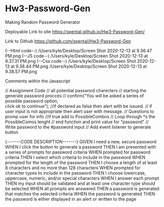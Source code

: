 # Hw3-Password-Gen

Making Random Password Generator

Deployable Link to site
https://spental.github.io/Hw3-Password-Gen/

Link to Github
https://github.com/spental/Hw3-Password-Gen

(--Html code--)
/Users/kyle/Desktop/Screen Shot 2020-12-13 at 9.36.47 PM.png
(--JS code--)
/Users/kyle/Desktop/Screen Shot 2020-12-13 at 9.37.31 PM.png
(--Css code--)
/Users/kyle/Desktop/Screen Shot 2020-12-13 at 9.38.44 PM.png
/Users/kyle/Desktop/Screen Shot 2020-12-13 at 9.38.57 PM.png


Comments within the Javascript

// Assignment Code
// all potential password charecters
// starting the generate password procces
// confirm("You will be asked a series of possible password option, <br> click ok to continue");
//if declared as false then alert with be issued. 
// if user input is not appropriate then alert user with message.
// Questions to promp user for info 
//if true add to PossibleCombos
// Loop through *s the PossibleComos lenght
// end function and print value for "password"
// Write password to the #password input
// Add event listener to generate button


{-------CODE DESCRIPTION-------}
GIVEN I need a new, secure password
WHEN I click the button to generate a password
THEN I am presented with a series of prompts for password criteria
WHEN prompted for password criteria
THEN I select which criteria to include in the password
WHEN prompted for the length of the password
THEN I choose a length of at least 8 characters and no more than 128 characters
WHEN prompted for character types to include in the password
THEN I choose lowercase, uppercase, numeric, and/or special characters
WHEN I answer each prompt
THEN my input should be validated and at least one character type should be selected
WHEN all prompts are answered
THEN a password is generated that matches the selected criteria
WHEN the password is generated
THEN the password is either displayed in an alert or written to the page

